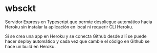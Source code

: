 # wbsckt

Servidor Express en Typescript que permte despliegue automático hacia Heroku sin instalar la aplicación en local ni requerir CLI Heroku.

Si se crea una app en Heroku y se conecta Github desde allí se puede hacer deploy automático y cada vez que cambie el código en Github
se hace un build en Heroku. 
